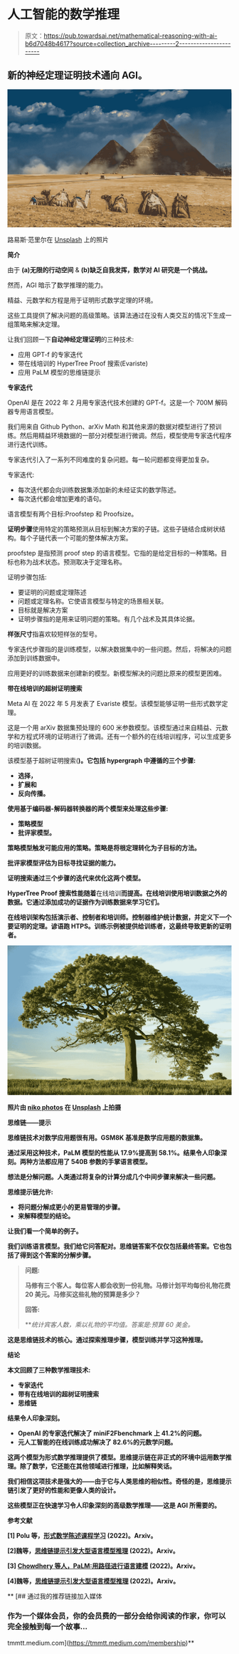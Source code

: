 # 人工智能的数学推理

> 原文：<https://pub.towardsai.net/mathematical-reasoning-with-ai-b6d7048b4617?source=collection_archive---------2----------------------->

## 新的神经定理证明技术通向 AGI。

![](img/1704d5c7c0982f5dbfcda851b6b51ba0.png)

路易斯·范里尔在 [Unsplash](https://unsplash.com?utm_source=medium&utm_medium=referral) 上的照片

**简介**

由于 **(a)无限的行动空间** & **(b)缺乏自我发挥，数学对 AI 研究是一个挑战。**

然而，AGI 暗示了数学推理的能力。

精益、元数学和方程是用于证明形式数学定理的环境。

这些工具提供了解决问题的高级策略。该算法通过在没有人类交互的情况下生成一组策略来解决定理。

让我们回顾一下**自动神经定理证明**的三种技术:

*   应用 GPT-f 的专家迭代
*   带在线培训的 HyperTree Proof 搜索(Evariste)
*   应用 PaLM 模型的思维链提示

**专家迭代**

OpenAI 是在 2022 年 2 月用专家迭代技术创建的 GPT-f。这是一个 700M 解码器专用语言模型。

我们用来自 Github Python、arXiv Math 和其他来源的数据对模型进行了预训练。然后用精益环境数据的一部分对模型进行微调。然后，模型使用专家迭代程序进行迭代训练。

专家迭代引入了一系列不同难度的复杂问题。每一轮问题都变得更加复杂。

专家迭代:

*   每次迭代都会向训练数据集添加新的未经证实的数学陈述。
*   每次迭代都会增加更难的语句。

语言模型有两个目标:Proofstep 和 Proofsize。

**证明步骤**使用特定的策略预测从目标到解决方案的子链。这些子链结合成树状结构。每个子链代表一个可能的整体解决方案。

proofstep 是指预测 proof step 的语言模型。它指的是给定目标的一种策略。目标也称为战术状态。预测取决于定理名称。

证明步骤包括:

*   要证明的问题或定理陈述
*   问题或定理名称。它使语言模型与特定的场景相关联。
*   目标就是解决方案
*   证明步骤指的是用来证明问题的策略。有几个战术及其具体论据。

**样张尺寸**指喜欢较短样张的型号。

专家迭代步骤指的是训练模型，以解决数据集中的一些问题。然后，将解决的问题添加到训练数据中。

应用更好的训练数据来创建新的模型。新模型解决的问题比原来的模型更困难。

**带在线培训的超树证明搜索**

Meta AI 在 2022 年 5 月发表了 Evariste 模型。该模型能够证明一些形式数学定理。

这是一个用 arXiv 数据集预处理的 600 米参数模型。该模型通过来自精益、元数学和方程式环境的证明进行了微调。还有一个额外的在线培训程序，可以生成更多的培训数据。

该模型基于超树证明搜索(**)。它包括 hypergraph 中遵循的三个步骤:**

*   **选择，**
*   **扩展和**
*   **反向传播。**

**使用基于编码器-解码器转换器的两个模型来处理这些步骤:**

*   **策略模型**
*   **批评家模型。**

**策略模型触发可能应用的策略。策略是将根定理转化为子目标的方法。**

**批评家模型评估为目标寻找证据的能力。**

**证明搜索通过三个步骤的迭代来优化这两个模型。**

**HyperTree Proof 搜索性能随着**在线培训**而提高。在线培训使用培训数据之外的数据。它通过添加成功的证据作为训练数据来学习它们。**

**在线培训架构包括演示者、控制者和培训师。控制器维护统计数据，并定义下一个要证明的定理。谚语跑 HTPS。训练示例被提供给训练者，这最终导致更新的证明者。**

**![](img/856456d1587a2a52b8a1a730afd656c7.png)**

**照片由 [niko photos](https://unsplash.com/@niko_photos?utm_source=medium&utm_medium=referral) 在 [Unsplash](https://unsplash.com?utm_source=medium&utm_medium=referral) 上拍摄**

****思维链——提示****

**思维链技术对数学应用题很有用。GSM8K 基准是数学应用题的数据集。**

**通过采用这种技术，PaLM 模型的性能从 17.9%提高到 58.1%。结果令人印象深刻。两种方法都应用了 540B 参数的手掌语言模型。**

**想法是分解问题。人类通过将复杂的计算分成几个中间步骤来解决一些问题。**

**思维提示链允许:**

*   **将问题分解成更小的更易管理的步骤。**
*   **来解释模型的结论。**

**让我们看一个简单的例子。**

**我们训练语言模型。我们给它问答配对。思维链答案不仅仅包括最终答案。它也包括了得到这个答案的分解步骤。**

> ****问题:****
> 
> **马修有三个客人。每位客人都会收到一份礼物。马修计划平均每份礼物花费 20 美元。马修买这些礼物的预算是多少？**
> 
> ****回答:****
> 
> ***统计宾客人数，乘以礼物的平均值。*答案是:预算 60 美金。**

**这是思维链技术的核心。通过探索推理步骤，模型训练并学习这种推理。**

****结论****

**本文回顾了三种数学推理技术:**

*   **专家迭代**
*   **带有在线培训的超树证明搜索**
*   **思维链**

**结果令人印象深刻。**

*   **OpenAI 的专家迭代解决了 miniF2Fbenchmark 上 41.2%的问题。**
*   **元人工智能的在线训练成功解决了 82.6%的元数学问题。**

**这两个模型为形式数学推理提供了模型。思维提示链在非正式的环境中运用数学推理。除了数学，它还能在其他领域进行推理，比如解释笑话。**

**我们相信这项技术是强大的——由于它与人类思维的相似性。奇怪的是，思维提示链引发了更好的性能和更像人类的设计。**

**这些模型正在快速学习令人印象深刻的高级数学推理——这是 AGI 所需要的。**

****参考文献****

**[1] Polu 等，[形式数学陈述课程学习](https://arxiv.org/abs/2202.01344) (2022)。Arxiv。**

**[2]魏等，[思维链提示引发大型语言模型推理](https://arxiv.org/abs/2201.11903) (2022)。Arxiv。**

**[3] [Chowdhery 等人，PaLM:用路径进行语言建模](https://arxiv.org/abs/2204.02311) (2022)。Arxiv。**

**[4]魏等，[思维链提示引发大型语言模型推理](https://arxiv.org/abs/2201.11903) (2022)。Arxiv。**

**[](https://tmmtt.medium.com/membership) [## 通过我的推荐链接加入媒体

### 作为一个媒体会员，你的会员费的一部分会给你阅读的作家，你可以完全接触到每一个故事…

tmmtt.medium.com](https://tmmtt.medium.com/membership)**